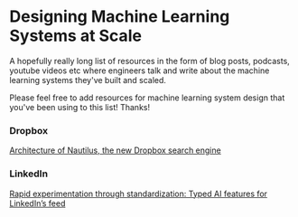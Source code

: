 # Designing Machine Learning Systems at Scale

A hopefully really long list of resources in the form of blog posts, podcasts, youtube videos etc where engineers talk and write about the machine learning systems they've built and scaled. 

Please feel free to add resources for machine learning system design that you've been using to this list! Thanks!


### Dropbox
[Architecture of Nautilus, the new Dropbox search engine](https://dropbox.tech/machine-learning/architecture-of-nautilus-the-new-dropbox-search-engine)

### LinkedIn
[Rapid experimentation through standardization: Typed AI features for LinkedIn’s feed](https://engineering.linkedin.com/blog/2020/feed-typed-ai-features)
